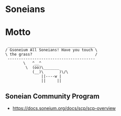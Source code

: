 # Soneians

# Motto

```
 _______________________________________
/ Gsoneium All Soneians! Have you touch \
\ the grass?                            /
 ---------------------------------------
        \   ^__^
         \  (oo)\_______
            (__)\       )\/\
                ||----w |
                ||     ||
```

## Soneian Community Program

 * https://docs.soneium.org/docs/scp/scp-overview

